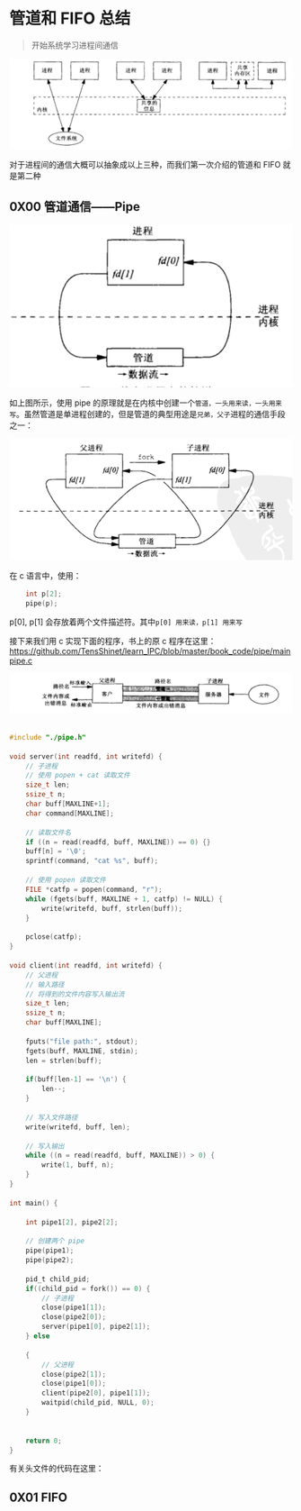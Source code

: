 # 管道和 FIFO 总结





> 开始系统学习进程间通信





![](../imgs/1.png)





对于进程间的通信大概可以抽象成以上三种，而我们第一次介绍的管道和 FIFO 就是第二种



## 0X00 管道通信——Pipe



![](../imgs/2.png)





如上图所示，使用 pipe 的原理就是在内核中创建一个`管道，一头用来读，一头用来写`。虽然管道是单进程创建的，但是管道的典型用途是`兄弟，父子`进程的通信手段之一：





![](../imgs/3.png)



在 c 语言中，使用：



```c
    int p[2];
    pipe(p);
```



p[0], p[1] 会存放着两个文件描述符。其中`p[0] 用来读，p[1] 用来写`





接下来我们用 c 实现下面的程序，书上的原 c 程序在这里：https://github.com/TensShinet/learn_IPC/blob/master/book_code/pipe/mainpipe.c





![](../imgs/4.png)





```c

#include "./pipe.h"

void server(int readfd, int writefd) {
	// 子进程
	// 使用 popen + cat 读取文件
	size_t len;
	ssize_t n;
	char buff[MAXLINE+1];
	char command[MAXLINE];

	// 读取文件名
	if ((n = read(readfd, buff, MAXLINE)) == 0) {}
	buff[n] = '\0';
	sprintf(command, "cat %s", buff);

	// 使用 popen 读取文件
	FILE *catfp = popen(command, "r");
	while (fgets(buff, MAXLINE + 1, catfp) != NULL) {
		write(writefd, buff, strlen(buff));
	}

	pclose(catfp);
}

void client(int readfd, int writefd) {
	// 父进程
	// 输入路径
	// 将得到的文件内容写入输出流
	size_t len;
	ssize_t n;
	char buff[MAXLINE];

	fputs("file path:", stdout);
	fgets(buff, MAXLINE, stdin);
	len = strlen(buff);

	if(buff[len-1] == '\n') {
		len--;
	}

	// 写入文件路径
	write(writefd, buff, len);

	// 写入输出
	while ((n = read(readfd, buff, MAXLINE)) > 0) {
		write(1, buff, n);
	}
}

int main() {

	int pipe1[2], pipe2[2];

	// 创建两个 pipe
	pipe(pipe1);
	pipe(pipe2);

	pid_t child_pid;
	if((child_pid = fork()) == 0) {
		// 子进程
		close(pipe1[1]);
		close(pipe2[0]);
		server(pipe1[0], pipe2[1]);
	} else
	
	{
		// 父进程
		close(pipe2[1]);
		close(pipe1[0]);
		client(pipe2[0], pipe1[1]);
		waitpid(child_pid, NULL, 0);
	}
	

	return 0;
}
```



有关头文件的代码在这里：















## 0X01 FIFO











 



